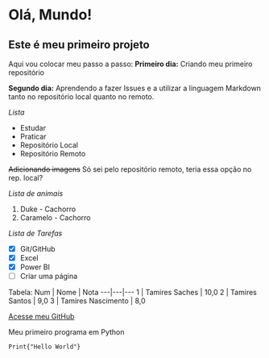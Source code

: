 # Olá, Mundo!
## Este é meu primeiro projeto

Aqui vou colocar meu passo a passo:
**Primeiro dia:** Criando meu primeiro repositório

**Segundo dia:** Aprendendo a fazer Issues e a utilizar a linguagem Markdown tanto no repositório local quanto no remoto.

*Lista*
* Estudar 
* Praticar 
 * Repositório Local
 * Repositório Remoto

~~Adicionando imagens~~
Só sei pelo repositório remoto, teria essa opção no rep. local?

*Lista de animais*
1. Duke - Cachorro
2. Caramelo - Cachorro

*Lista de Tarefas*
-[x] Git/GitHub
-[x] Excel
-[x] Power BI
-[ ] Criar uma página

Tabela:
Num | Nome | Nota
---|---|---
1 | Tamires Saches | 10,0
2 | Tamires Santos | 9,0
3 | Tamires Nascimento | 8,0

[Acesse meu GitHub](https://github.com/TamiresSaches)

Meu primeiro programa em Python
```
Print{"Hello World"}
```
